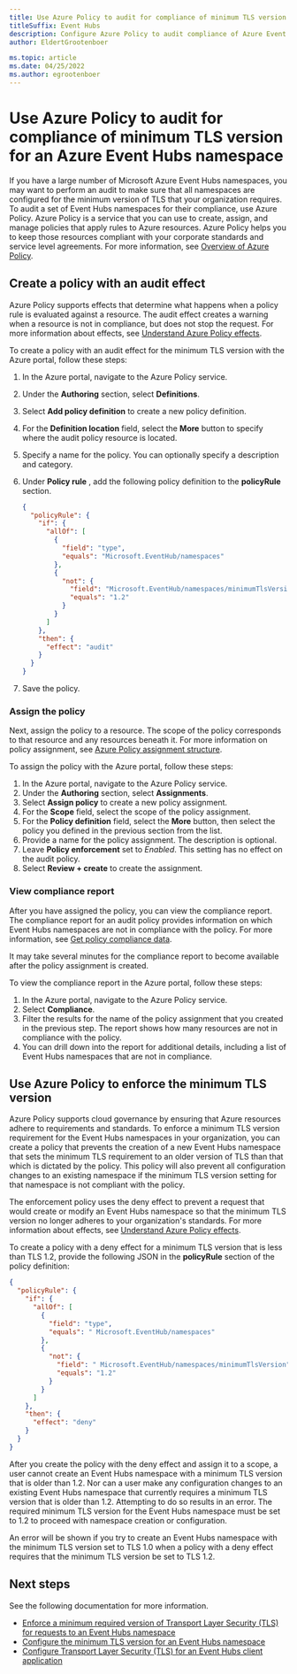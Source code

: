 ```yaml
---
title: Use Azure Policy to audit for compliance of minimum TLS version for an Azure Event Hubs namespace
titleSuffix: Event Hubs
description: Configure Azure Policy to audit compliance of Azure Event Hubs for using a minimum version of Transport Layer Security (TLS).
author: EldertGrootenboer

ms.topic: article
ms.date: 04/25/2022
ms.author: egrootenboer
---
```


# Use Azure Policy to audit for compliance of minimum TLS version for an Azure Event Hubs namespace

If you have a large number of Microsoft Azure Event Hubs namespaces, you may want to perform an audit to make sure that all namespaces are configured for the minimum version of TLS that your organization requires. To audit a set of Event Hubs namespaces for their compliance, use Azure Policy. Azure Policy is a service that you can use to create, assign, and manage policies that apply rules to Azure resources. Azure Policy helps you to keep those resources compliant with your corporate standards and service level agreements. For more information, see [Overview of Azure Policy](../governance/policy/overview.md).

## Create a policy with an audit effect

Azure Policy supports effects that determine what happens when a policy rule is evaluated against a resource. The audit effect creates a warning when a resource is not in compliance, but does not stop the request. For more information about effects, see [Understand Azure Policy effects](../governance/policy/concepts/effects.md).

To create a policy with an audit effect for the minimum TLS version with the Azure portal, follow these steps:

1. In the Azure portal, navigate to the Azure Policy service.
2. Under the  **Authoring**  section, select  **Definitions**.
3. Select  **Add policy definition**  to create a new policy definition.
4. For the  **Definition location**  field, select the  **More**  button to specify where the audit policy resource is located.
5. Specify a name for the policy. You can optionally specify a description and category.
6. Under  **Policy rule** , add the following policy definition to the  **policyRule**  section.

    ```json
    {
      "policyRule": {
        "if": {
          "allOf": [
            {
              "field": "type",
              "equals": "Microsoft.EventHub/namespaces"
            },
            {
              "not": {
                "field": "Microsoft.EventHub/namespaces/minimumTlsVersion",
                "equals": "1.2"
              }
            }
          ]
        },
        "then": {
          "effect": "audit"
        }
      }
    }
    ```

7. Save the policy.

### Assign the policy

Next, assign the policy to a resource. The scope of the policy corresponds to that resource and any resources beneath it. For more information on policy assignment, see [Azure Policy assignment structure](../governance/policy/concepts/assignment-structure.md).

To assign the policy with the Azure portal, follow these steps:

1. In the Azure portal, navigate to the Azure Policy service.
2. Under the  **Authoring**  section, select  **Assignments**.
3. Select  **Assign policy**  to create a new policy assignment.
4. For the  **Scope**  field, select the scope of the policy assignment.
5. For the  **Policy definition**  field, select the  **More**  button, then select the policy you defined in the previous section from the list.
6. Provide a name for the policy assignment. The description is optional.
7. Leave  **Policy enforcement**  set to _Enabled_. This setting has no effect on the audit policy.
8. Select  **Review + create**  to create the assignment.

### View compliance report

After you have assigned the policy, you can view the compliance report. The compliance report for an audit policy provides information on which Event Hubs namespaces are not in compliance with the policy. For more information, see [Get policy compliance data](../governance/policy/how-to/get-compliance-data.md).

It may take several minutes for the compliance report to become available after the policy assignment is created.

To view the compliance report in the Azure portal, follow these steps:

1. In the Azure portal, navigate to the Azure Policy service.
2. Select  **Compliance**.
3. Filter the results for the name of the policy assignment that you created in the previous step. The report shows how many resources are not in compliance with the policy.
4. You can drill down into the report for additional details, including a list of Event Hubs namespaces that are not in compliance.

## Use Azure Policy to enforce the minimum TLS version

Azure Policy supports cloud governance by ensuring that Azure resources adhere to requirements and standards. To enforce a minimum TLS version requirement for the Event Hubs namespaces in your organization, you can create a policy that prevents the creation of a new Event Hubs namespace that sets the minimum TLS requirement to an older version of TLS than that which is dictated by the policy. This policy will also prevent all configuration changes to an existing namespace if the minimum TLS version setting for that namespace is not compliant with the policy.

The enforcement policy uses the deny effect to prevent a request that would create or modify an Event Hubs namespace so that the minimum TLS version no longer adheres to your organization's standards. For more information about effects, see [Understand Azure Policy effects](../governance/policy/concepts/effects.md).

To create a policy with a deny effect for a minimum TLS version that is less than TLS 1.2, provide the following JSON in the  **policyRule**  section of the policy definition:

```json
{
  "policyRule": {
    "if": {
      "allOf": [
        {
          "field": "type",
          "equals": " Microsoft.EventHub/namespaces"
        },
        {
          "not": {
            "field": " Microsoft.EventHub/namespaces/minimumTlsVersion",
            "equals": "1.2"
          }
        }
      ]
    },
    "then": {
      "effect": "deny"
    }
  }
}
```

After you create the policy with the deny effect and assign it to a scope, a user cannot create an Event Hubs namespace with a minimum TLS version that is older than 1.2. Nor can a user make any configuration changes to an existing Event Hubs namespace that currently requires a minimum TLS version that is older than 1.2. Attempting to do so results in an error. The required minimum TLS version for the Event Hubs namespace must be set to 1.2 to proceed with namespace creation or configuration.

An error will be shown if you try to create an Event Hubs namespace with the minimum TLS version set to TLS 1.0 when a policy with a deny effect requires that the minimum TLS version be set to TLS 1.2.

## Next steps

See the following documentation for more information.

- [Enforce a minimum required version of Transport Layer Security (TLS) for requests to an Event Hubs namespace](transport-layer-security-enforce-minimum-version.md)
- [Configure the minimum TLS version for an Event Hubs namespace](transport-layer-security-configure-minimum-version.md)
- [Configure Transport Layer Security (TLS) for an Event Hubs client application](transport-layer-security-configure-client-version.md)
